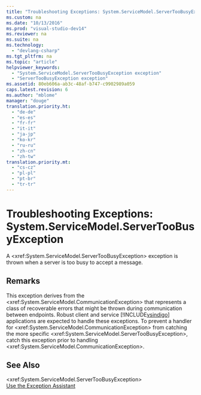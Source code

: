 ```yaml
---
title: "Troubleshooting Exceptions: System.ServiceModel.ServerTooBusyException"
ms.custom: na
ms.date: "10/13/2016"
ms.prod: "visual-studio-dev14"
ms.reviewer: na
ms.suite: na
ms.technology: 
  - "devlang-csharp"
ms.tgt_pltfrm: na
ms.topic: "article"
helpviewer_keywords: 
  - "System.ServiceModel.ServerTooBusyException exception"
  - "ServerTooBusyException exception"
ms.assetid: 80eb606a-ab3c-48af-b747-c9902989a059
caps.latest.revision: 6
ms.author: "mblome"
manager: "douge"
translation.priority.ht: 
  - "de-de"
  - "es-es"
  - "fr-fr"
  - "it-it"
  - "ja-jp"
  - "ko-kr"
  - "ru-ru"
  - "zh-cn"
  - "zh-tw"
translation.priority.mt: 
  - "cs-cz"
  - "pl-pl"
  - "pt-br"
  - "tr-tr"
---
```

# Troubleshooting Exceptions: System.ServiceModel.ServerTooBusyException
A \<xref:System.ServiceModel.ServerTooBusyException> exception is thrown when a server is too busy to accept a message.  
  
## Remarks  
 This exception derives from the \<xref:System.ServiceModel.CommunicationException> that represents a class of recoverable errors that might be thrown during communication between endpoints. Robust client and service [!INCLUDE[vsindigo](../datatools/includes/vsindigo_md.md)] applications are expected to handle these exceptions. To prevent a handler for \<xref:System.ServiceModel.CommunicationException> from catching the more specific \<xref:System.ServiceModel.ServerTooBusyException>, catch this exception prior to handling \<xref:System.ServiceModel.CommunicationException>.  
  
## See Also  
 \<xref:System.ServiceModel.ServerTooBusyException>   
 [Use the Exception Assistant](../Topic/How%20to:%20Use%20the%20Exception%20Assistant.md)
